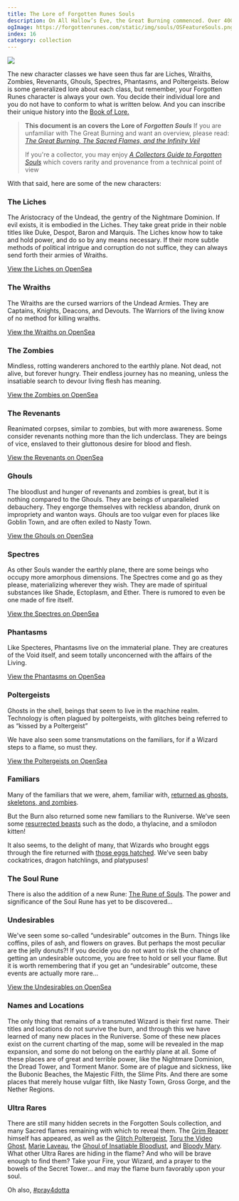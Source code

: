 ```yaml
---
title: The Lore of Forgotten Runes Souls
description: On All Hallow’s Eve, the Great Burning commenced. Over 400 Wizards have stepped to the Flame thus far, and we’ve seen all sorts of abominations return. Let’s go over some of the lore behind these new undead beings that have come to the Runiverse.
ogImage: https://forgottenrunes.com/static/img/souls/OSFeatureSouls.png
index: 16
category: collection
---
```


![](/static/img/souls/OSFeatureSouls.png)

The new character classes we have seen thus far are Liches, Wraiths, Zombies, Revenants, Ghouls, Spectres, Phantasms, and Poltergeists. Below is some generalized lore about each class, but remember, your Forgotten Runes character is always your own. You decide their individual lore and you do not have to conform to what is written below. And you can inscribe their unique history into the [Book of Lore.](https://www.forgottenrunes.com/lore)

> **This document is an covers the Lore of _Forgotten Souls_** If you are unfamiliar with The Great Burning and want an overview, please read: [_The Great Burning, The Sacred Flames, and the Infinity Veil_](/posts/forgotten-souls)
>
> If you're a collector, you may enjoy [_A Collectors Guide to Forgotten Souls_](/posts/forgotten-souls/collectors-guide) which covers rarity and provenance from a technical point of view

With that said, here are some of the new characters:

### The Liches

The Aristocracy of the Undead, the gentry of the Nightmare Dominion. If evil exists, it is embodied in the Liches. They take great pride in their noble titles like Duke, Despot, Baron and Marquis. The Liches know how to take and hold power, and do so by any means necessary. If their more subtle methods of political intrigue and corruption do not suffice, they can always send forth their armies of Wraiths.

[View the Liches on OpenSea](https://opensea.io/collection/forgottensouls?search[sortAscending]=true&search[sortBy]=PRICE&search[stringTraits][0][name]=head&search[stringTraits][0][values][0]=Lich%20Despot&search[stringTraits][0][values][1]=Lich%20Marquis&search[stringTraits][0][values][2]=Lich%20Duke&search[stringTraits][0][values][3]=Lich%20Baron&search[stringTraits][0][values][4]=Lich%20Cyborog)

### The Wraiths

The Wraiths are the cursed warriors of the Undead Armies. They are Captains, Knights, Deacons, and Devouts. The Warriors of the living know of no method for killing wraiths.

[View the Wraiths on OpenSea](https://opensea.io/collection/forgottensouls?search[sortAscending]=true&search[sortBy]=PRICE&search[stringTraits][0][name]=head&search[stringTraits][0][values][0]=Wraith%20Devout&search[stringTraits][0][values][1]=Wraith%20Deacon&search[stringTraits][0][values][2]=Wraith%20Knight&search[stringTraits][0][values][3]=Wraith%20Captain)

### The Zombies

Mindless, rotting wanderers anchored to the earthly plane. Not dead, not alive, but forever hungry. Their endless journey has no meaning, unless the insatiable search to devour living flesh has meaning.

[View the Zombies on OpenSea](https://opensea.io/collection/forgottensouls?search[sortAscending]=true&search[sortBy]=PRICE&search[stringTraits][0][name]=head&search[stringTraits][0][values][0]=Gangrene%20Zombie&search[stringTraits][0][values][1]=Consumption%20Zombie&search[stringTraits][0][values][2]=Wild%20Zombie&search[stringTraits][0][values][3]=Blight%20Zombie&search[stringTraits][0][values][4]=Putrid%20Zombie)

### The Revenants

Reanimated corpses, similar to zombies, but with more awareness. Some consider revenants nothing more than the lich underclass. They are beings of vice, enslaved to their gluttonous desire for blood and flesh.

[View the Revenants on OpenSea](https://opensea.io/collection/forgottensouls?search[sortAscending]=true&search[sortBy]=PRICE&search[stringTraits][0][name]=head&search[stringTraits][0][values][0]=Gouged%20Revenant&search[stringTraits][0][values][1]=Blood%20Eater%20Revenant&search[stringTraits][0][values][2]=Rotten%20Revenant&search[stringTraits][0][values][3]=Lewd%20Revenant)

### Ghouls

The bloodlust and hunger of revenants and zombies is great, but it is nothing compared to the Ghouls. They are beings of unparalleled debauchery. They engorge themselves with reckless abandon, drunk on impropriety and wanton ways. Ghouls are too vulgar even for places like Goblin Town, and are often exiled to Nasty Town.

[View the Ghouls on OpenSea](https://opensea.io/collection/forgottensouls?search[sortAscending]=true&search[sortBy]=PRICE&search[stringTraits][0][name]=head&search[stringTraits][0][values][0]=Ghoul%20of%20Sickness&search[stringTraits][0][values][1]=Ghoul%20of%20Shade&search[stringTraits][0][values][2]=Salacious%20Ghoul&search[stringTraits][0][values][3]=Pale%20Ghoul&search[stringTraits][0][values][4]=Ghoul%20of%20Bloodlust)

### Spectres

As other Souls wander the earthly plane, there are some beings who occupy more amorphous dimensions. The Spectres come and go as they please, materializing wherever they wish. They are made of spiritual substances like Shade, Ectoplasm, and Ether. There is rumored to even be one made of fire itself.

[View the Spectres on OpenSea](https://opensea.io/collection/forgottensouls?search[sortAscending]=true&search[sortBy]=PRICE&search[stringTraits][0][name]=head&search[stringTraits][0][values][0]=Holy%20Spectre&search[stringTraits][0][values][1]=Ecto%20Spectre&search[stringTraits][0][values][2]=Shade%20Spectre&search[stringTraits][0][values][3]=Ethereal%20Spectre)

### Phantasms

Like Specteres, Phantasms live on the immaterial plane. They are creatures of the Void itself, and seem totally unconcerned with the affairs of the Living.

[View the Phantasms on OpenSea](https://opensea.io/collection/forgottensouls?search[sortAscending]=true&search[sortBy]=PRICE&search[stringTraits][0][name]=head&search[stringTraits][0][values][0]=Paranormal%20Phantasm&search[stringTraits][0][values][1]=Phantasm%20of%20the%20Veil&search[stringTraits][0][values][2]=Phantasm%20of%20the%20Void&search[stringTraits][0][values][3]=Horned%20Phantasm)

### Poltergeists

Ghosts in the shell, beings that seem to live in the machine realm. Technology is often plagued by poltergeists, with glitches being referred to as “kissed by a Poltergeist”

We have also seen some transmutations on the familiars, for if a Wizard steps to a flame, so must they.

[View the Poltergeists on OpenSea](https://opensea.io/collection/forgottensouls?search[stringTraits][0][name]=head&search[stringTraits][0][values][0]=Glitched%20Poltergeist&search[stringTraits][0][values][1]=Channel%201%20Poltergeist&search[stringTraits][0][values][2]=Channel%203%20Poltergeist)

### Familiars

Many of the familiars that we were, ahem, familiar with, [returned as ghosts, skeletons, and zombies](https://opensea.io/collection/forgottensouls?search[stringTraits][0][name]=head&search[stringTraits][0][values][0]=Glitched%20Poltergeist&search[stringTraits][0][values][1]=Channel%201%20Poltergeist&search[stringTraits][0][values][2]=Channel%203%20Poltergeist&search[stringTraits][1][name]=familiar&search[stringTraits][1][values][0]=Ghost%20Slime&search[stringTraits][1][values][1]=Zombie%20Cat&search[stringTraits][1][values][2]=Blaze%20Frog&search[stringTraits][1][values][3]=Skeleton%20Cat&search[stringTraits][1][values][4]=Skeleton%20Snake&search[stringTraits][1][values][5]=Zombie%20Rat&search[stringTraits][1][values][6]=Skeleton%20Frog&search[stringTraits][1][values][7]=Skeleton%20Rat&search[stringTraits][1][values][8]=Ghost%20Snake&search[stringTraits][1][values][9]=Skeleton%20Dog&search[stringTraits][1][values][10]=Ghost%20Bunny&search[stringTraits][1][values][11]=Ghost%20Wolf&search[stringTraits][1][values][12]=Ladybug%20Ghost&search[stringTraits][1][values][13]=Bat%20Skeleton&search[stringTraits][1][values][14]=Ghost%20Bat&search[stringTraits][1][values][15]=Ghost%20Crow&search[stringTraits][1][values][16]=Zombie%20Wolf&search[stringTraits][1][values][17]=Bunny%20Skeleton&search[stringTraits][1][values][18]=Crow%20Skeleton&search[stringTraits][1][values][19]=Skeleton%20Monkey&search[stringTraits][1][values][20]=Zombie%20Bunny&search[stringTraits][1][values][21]=Ghost%20Rat&search[stringTraits][1][values][22]=Zombie%20Crow&search[stringTraits][1][values][23]=Ghost%20Frog&search[stringTraits][1][values][24]=Ghost%20Cockatrice&search[stringTraits][1][values][25]=Skeleton%20Owl&search[stringTraits][1][values][26]=Zombie%20Monkey&search[stringTraits][1][values][27]=Cockatrice%20Skeleton&search[stringTraits][1][values][28]=Fox%20Skeleton&search[stringTraits][1][values][29]=Ghost%20Fox&search[stringTraits][1][values][30]=Ghost%20Monkey&search[stringTraits][1][values][31]=Ghost%20Hummingbird&search[stringTraits][1][values][32]=Ghost%20Owl&search[stringTraits][1][values][33]=Ghost%20Snail&search[stringTraits][1][values][34]=Hummingbird%20Skeleton).

But the Burn also returned some new familiars to the Runiverse. We’ve seen some [resurrected beasts](https://opensea.io/collection/forgottensouls?search[stringTraits][0][name]=familiar&search[stringTraits][0][values][0]=Resurrected%20Smilodon%20Kitten&search[stringTraits][0][values][1]=Resurrected%20Thylacine&search[stringTraits][0][values][2]=Resurrected%20Dodo) such as the dodo, a thylacine, and a smilodon kitten!

It also seems, to the delight of many, that Wizards who brought eggs through the fire returned with [those eggs hatched](https://opensea.io/collection/forgottensouls?search[stringTraits][0][name]=prop&search[stringTraits][0][values][0]=Platypus%20hatchling&search[stringTraits][0][values][1]=Cockatrice%20hatchling&search[stringTraits][0][values][2]=Dragon%20hatchling). We’ve seen baby cockatrices, dragon hatchlings, and platypuses!

### The Soul Rune

There is also the addition of a new Rune: [The Rune of Souls](https://opensea.io/collection/forgottensouls?search[stringTraits][0][name]=rune&search[stringTraits][0][values][0]=Rune%20of%20Souls). The power and significance of the Soul Rune has yet to be discovered...

### Undesirables

We've seen some so-called “undesirable” outcomes in the Burn. Things like coffins, piles of ash, and flowers on graves. But perhaps the most peculiar are the jelly donuts?!
If you decide you do not want to risk the chance of getting an undesirable outcome, you are free to hold or sell your flame. But it is worth remembering that if you get an “undesirable” outcome, these events are actually more rare…

[View the Undesirables on OpenSea](https://opensea.io/collection/forgottensouls?search[stringTraits][0][name]=undesirable&search[stringTraits][0][values][0]=Pile%20of%20Bones&search[stringTraits][0][values][1]=Green%20Coffin&search[stringTraits][0][values][2]=Cloud%20of%20Ectoplasm&search[stringTraits][0][values][3]=Ashpile&search[stringTraits][0][values][4]=Yellow%20Coffin&search[stringTraits][0][values][5]=White%20Coffin&search[stringTraits][0][values][6]=Total%20Void%20of%20Absolute%20Nothingness&search[stringTraits][0][values][7]=Red%20Coffin&search[stringTraits][0][values][8]=Purple%20Coffin&search[stringTraits][0][values][9]=Power%20Orb&search[stringTraits][0][values][10]=Pile%20of%20Blood%20and%20Guts&search[stringTraits][0][values][11]=Meta%20Orb&search[stringTraits][0][values][12]=Immaculate%20Urn&search[stringTraits][0][values][13]=Jelly%20Donut%20with%20Slime&search[stringTraits][0][values][14]=Holy%20Urn&search[stringTraits][0][values][15]=Grape%20Jelly%20Donut&search[stringTraits][0][values][16]=Ghost%20Orb&search[stringTraits][0][values][17]=Ethereal%20Urn&search[stringTraits][0][values][18]=Ectoplasm%20Mist&search[stringTraits][0][values][19]=Blueberry%20Jelly%20Donut&search[stringTraits][0][values][20]=Tulip%20on%20grave&search[stringTraits][0][values][21]=Ectoplasm%20Goop&search[stringTraits][0][values][22]=Ashpile%20with%20bones&search[stringTraits][0][values][23]=Raspberry%20Jelly%20Donut)

### Names and Locations

The only thing that remains of a transmuted Wizard is their first name. Their titles and locations do not survive the burn, and through this we have learned of many new places in the Runiverse. Some of these new places exist on the current charting of the map, some will be revealed in the map expansion, and some do not belong on the earthly plane at all. Some of these places are of great and terrible power, like the Nightmare Dominion, the Dread Tower, and Torment Manor. Some are of plague and sickness, like the Bubonic Beaches, the Majestic Filth, the Slime Pits. And there are some places that merely house vulgar filth, like Nasty Town, Gross Gorge, and the Nether Regions.

### Ultra Rares

There are still many hidden secrets in the Forgotten Souls collection, and many Sacred flames remaining with which to reveal them. The [Grim Reaper](https://opensea.io/assets/0x251b5f14a825c537ff788604ea1b58e49b70726f/7274) himself has appeared, as well as the [Glitch Poltergeist](https://opensea.io/assets/0x251b5f14a825c537ff788604ea1b58e49b70726f/474), [Toru the Video Ghost](https://opensea.io/assets/0x251b5f14a825c537ff788604ea1b58e49b70726f/181), [Marie Laveau](https://opensea.io/assets/0x251b5f14a825c537ff788604ea1b58e49b70726f/5659), the [Ghoul of Insatiable Bloodlust](https://opensea.io/assets/0x251b5f14a825c537ff788604ea1b58e49b70726f/9807), and [Bloody Mary](https://opensea.io/assets/0x251b5f14a825c537ff788604ea1b58e49b70726f/133). What other Ultra Rares are hiding in the flame? And who will be brave enough to find them? Take your Fire, your Wizard, and a prayer to the bowels of the Secret Tower... and may the flame burn favorably upon your soul.

Oh also, [#pray4dotta](https://opensea.io/assets/0x251b5f14a825c537ff788604ea1b58e49b70726f/6044)
